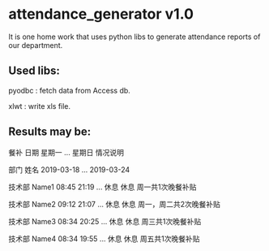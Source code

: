 # attendance_generator v1.0

It is one home work that uses python libs to generate attendance reports of our department.


Used libs:
--------------------------------------------

pyodbc : fetch data from Access db.

xlwt : write xls file.


Results may be:
--------------------------------------------

餐补	日期	星期一		    ...		星期日		  情况说明

部门	姓名	2019-03-18		...	   2019-03-24		

技术部	Name1	08:45	21:19	...	   休息	 休息	 周一共1次晚餐补贴

技术部	Name2	09:12	21:07	...	   休息	休息	周一，周二共2次晚餐补贴

技术部	Name3	08:34	20:25	...	   休息	休息	周三共1次晚餐补贴

技术部	Name4	08:34	19:55	...	   休息	休息	周五共1次晚餐补贴

